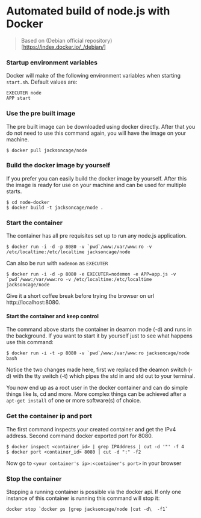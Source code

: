Automated build of node.js with Docker
===========

 > Based on (Debian official repository)[https://index.docker.io/_/debian/]

### Startup environment variables
Docker will make of the following environment variables when starting `start.sh`. Default values are:

	EXECUTER node
	APP start

### Use the pre built image
The pre built image can be downloaded using docker directly. After that you do not need to use this command again, you will have the image on your machine.

	$ docker pull jacksoncage/node


### Build the docker image by yourself
If you prefer you can easily build the docker image by yourself. After this the image is ready for use on your machine and can be used for multiple starts.

	$ cd node-docker
	$ docker build -t jacksoncage/node .


### Start the container
The container has all pre requisites set up to run any node.js application.

	$ docker run -i -d -p 8080 -v `pwd`/www:/var/www:ro -v /etc/localtime:/etc/localtime jacksoncage/node

Can also be run with `nodemon` as `EXECUTER`

	$ docker run -i -d -p 8080 -e EXECUTER=nodemon -e APP=app.js -v `pwd`/www:/var/www:ro -v /etc/localtime:/etc/localtime jacksoncage/node

Give it a short coffee break before trying the browser on url http://localhost:8080.

#### Start the container and keep control
The command above starts the container in deamon mode (-d) and runs in the background. If you want to start it by yourself just to see what happens use this command:

	$ docker run -i -t -p 8080 -v `pwd`/www:/var/www:ro jacksoncage/node bash

Notice the two changes made here, first we replaced the deamon switch (-d) with the tty switch (-t) which pipes the std in and std out to your terminal.

You now end up as a root user in the docker container and can do simple things like ls, cd and more. More complex things can be achieved after a `apt-get install` of one or more software(s) of choice.

### Get the container ip and port
The first command inspects your created container and get the IPv4 address. Second command docker exported port for 8080.

    $ docker inspect <container_id> | grep IPAddress | cut -d '"' -f 4
    $ docker port <container_id> 8080 | cut -d ":" -f2

Now go to `<your container's ip>:<container's port>` in your browser


### Stop the container
Stopping a running container is possible via the docker api. If only one instance of this container is running this command will stop it:

	docker stop `docker ps |grep jacksoncage/node |cut -d\  -f1`
